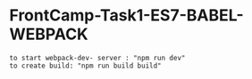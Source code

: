 # FrontCamp-Task1-ES7-BABEL-WEBPACK
    to start webpack-dev- server : "npm run dev"
    to create build: "npm run build build"